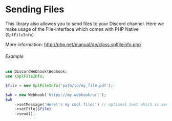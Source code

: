 # Sending Files
This library also allowes you to send files to your Discord channel.
Here we make usage of the File-Interface which comes with PHP Native (`SplFileInfo`)

More information: http://php.net/manual/de/class.splfileinfo.php 

###### Example
```php
use DiscordWebhook\Webhook;
use \SplFileInfo;

$file = new SplFileInfo('path/to/my_file.pdf');

$wh = new Webhook('https://my.webhook/url');
$wh
    ->setMessage('Here\'s my cool file:') // optional text which is sent with the file
    ->setFile($file)
    ->send();
```
